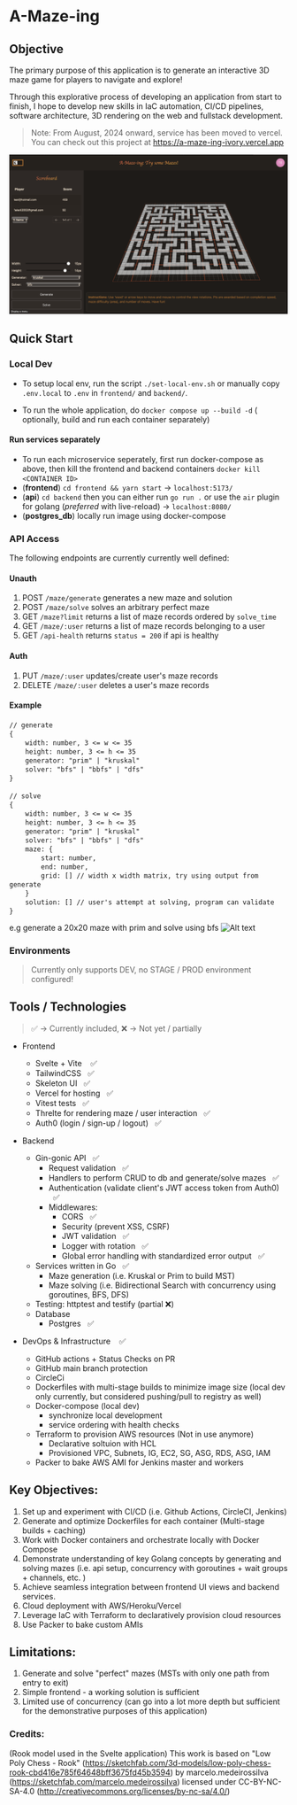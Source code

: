 # A-Maze-ing 
 
## Objective
The primary purpose of this application is to generate an interactive 3D maze game for players to navigate and explore!

Through this explorative process of developing an application from start to finish, I hope to develop new skills in IaC automation, CI/CD pipelines, software architecture, 3D rendering on the web and fullstack development.

> Note: From August, 2024 onward, service has been moved to vercel. You can check out this project at https://a-maze-ing-ivory.vercel.app 

[![alt text](/assets/maze_gui.png)](https://a-maze-ing-ivory.vercel.app)

## Quick Start

### Local Dev

- To setup local env, run the script `./set-local-env.sh` or manually copy `.env.local` to `.env` in `frontend/` and `backend/`.

- To run the whole application, do `docker compose up --build -d` ( optionally, build and run each container separately)

#### Run services separately

- To run each microservice seperately, first run docker-compose as above, then kill the frontend and backend containers `docker kill <CONTAINER ID>`
- (**frontend**) `cd frontend && yarn start` -> `localhost:5173/`
- (**api**) `cd backend` then you can either run `go run .` or use the `air` plugin for golang (_preferred_ with live-reload) -> `localhost:8080/`
- (**postgres_db**) locally run image using docker-compose

### API Access

The following endpoints are currently currently well defined:

#### Unauth

1. POST `/maze/generate` generates a new maze and solution
2. POST `/maze/solve` solves an arbitrary perfect maze
3. GET `/maze?limit` returns a list of maze records ordered by `solve_time`
4. GET `/maze/:user` returns a list of maze records belonging to a user
5. GET `/api-health` returns `status = 200` if api is healthy

#### Auth

1. PUT `/maze/:user` updates/create user's maze records
2. DELETE `/maze/:user` deletes a user's maze records

#### Example

```
// generate
{
    width: number, 3 <= w <= 35
    height: number, 3 <= h <= 35
    generator: "prim" | "kruskal"
    solver: "bfs" | "bbfs" | "dfs"
}

// solve
{
    width: number, 3 <= w <= 35
    height: number, 3 <= h <= 35
    generator: "prim" | "kruskal"
    solver: "bfs" | "bbfs" | "dfs"
    maze: {
        start: number,
        end: number,
        grid: [] // width x width matrix, try using output from generate
    }
    solution: [] // user's attempt at solving, program can validate
}
```

e.g generate a 20x20 maze with prim and solve using bfs
![Alt text](/assets/maze_cli.png)

### Environments

> Currently only supports DEV, no STAGE / PROD environment configured!

## Tools / Technologies

> ✅ -> Currently included, ❌ -> Not yet / partially

- Frontend
  - Svelte + Vite &nbsp;&nbsp; ✅
  - TailwindCSS &nbsp;&nbsp;✅
  - Skeleton UI &nbsp;&nbsp;✅
  - Vercel for hosting &nbsp;&nbsp;✅
  - Vitest tests &nbsp;&nbsp;✅
  - Threlte for rendering maze / user interaction &nbsp;&nbsp;✅
  - Auth0 (login / sign-up / logout) &nbsp;&nbsp;✅
- Backend
  - Gin-gonic API &nbsp;&nbsp;✅
    - Request validation &nbsp;&nbsp;✅
    - Handlers to perform CRUD to db and generate/solve mazes &nbsp;&nbsp;✅
    - Authentication (validate client's JWT access token from Auth0) &nbsp;&nbsp;✅
    - Middlewares:
      - CORS &nbsp;&nbsp;✅
      - Security (prevent XSS, CSRF)
      - JWT validation &nbsp;&nbsp;✅
      - Logger with rotation &nbsp;&nbsp;✅
      - Global error handling with standardized error output &nbsp;&nbsp;✅
  - Services written in Go &nbsp;&nbsp;✅
    - Maze generation (i.e. Kruskal or Prim to build MST)
    - Maze solving (i.e. Bidirectional Search with concurrency using goroutines, BFS, DFS)
  - Testing: httptest and testify (partial ❌)
  - Database
    - Postgres &nbsp;&nbsp;✅
- DevOps & Infrastructure &nbsp;&nbsp; ✅

  - GitHub actions + Status Checks on PR
  - GitHub main branch protection
  - CircleCi
  - Dockerfiles with multi-stage builds to minimize image size (local dev only currently, but considered pushing/pull to registry as well)
  - Docker-compose (local dev)
    - synchronize local development
    - service ordering with health checks
  - Terraform to provision AWS resources (Not in use anymore)
    - Declarative soltuion with HCL
    - Provisioned VPC, Subnets, IG, EC2, SG, ASG, RDS, ASG, IAM
  - Packer to bake AWS AMI for Jenkins master and workers

## Key Objectives:

1. Set up and experiment with CI/CD (i.e. Github Actions, CircleCI, Jenkins)
2. Generate and optimize Dockerfiles for each container (Multi-stage builds + caching)
3. Work with Docker containers and orchestrate locally with Docker Compose
4. Demonstrate understanding of key Golang concepts by generating and solving mazes (i.e. api setup, concurrency with goroutines + wait groups + channels, etc. )
5. Achieve seamless integration between frontend UI views and backend services.
6. Cloud deployment with AWS/Heroku/Vercel
7. Leverage IaC with Terraform to declaratively provision cloud resources
8. Use Packer to bake custom AMIs

## Limitations:

1. Generate and solve "perfect" mazes (MSTs with only one path from entry to exit)
2. Simple frontend - a working solution is sufficient
3. Limited use of concurrency (can go into a lot more depth but sufficient for the demonstrative purposes of this application)

### Credits:

(Rook model used in the Svelte application)
This work is based on "Low Poly Chess - Rook" (https://sketchfab.com/3d-models/low-poly-chess-rook-cbd416e785f64648bff3675fd45b3594) by marcelo.medeirossilva (https://sketchfab.com/marcelo.medeirossilva) licensed under CC-BY-NC-SA-4.0 (http://creativecommons.org/licenses/by-nc-sa/4.0/)
